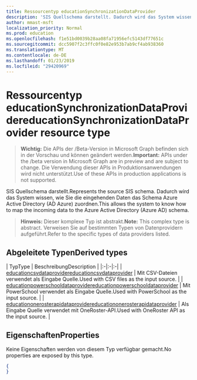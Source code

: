 ```yaml
---
title: Ressourcentyp educationSynchronizationDataProvider
description: 'SIS Quellschema darstellt. Dadurch wird das System wissen, wie Sie die eingehenden Daten das Schema Azure Active Directory (AD Azure) zuordnen. '
author: mmast-msft
localization_priority: Normal
ms.prod: education
ms.openlocfilehash: f1e51bd0039b28aa08fa71956efc5143df77651c
ms.sourcegitcommit: dcc5907f2c3ffc0f0e82e953b7ab9cf4ab938360
ms.translationtype: MT
ms.contentlocale: de-DE
ms.lasthandoff: 01/23/2019
ms.locfileid: "29420969"
---
```

# <a name="educationsynchronizationdataprovider-resource-type"></a><span data-ttu-id="af253-104">Ressourcentyp educationSynchronizationDataProvider</span><span class="sxs-lookup"><span data-stu-id="af253-104">educationSynchronizationDataProvider resource type</span></span>

> <span data-ttu-id="af253-105">**Wichtig:** Die APIs der /Beta-Version in Microsoft Graph befinden sich in der Vorschau und können geändert werden.</span><span class="sxs-lookup"><span data-stu-id="af253-105">**Important:** APIs under the /beta version in Microsoft Graph are in preview and are subject to change.</span></span> <span data-ttu-id="af253-106">Die Verwendung dieser APIs in Produktionsanwendungen wird nicht unterstützt.</span><span class="sxs-lookup"><span data-stu-id="af253-106">Use of these APIs in production applications is not supported.</span></span>

<span data-ttu-id="af253-107">SIS Quellschema darstellt.</span><span class="sxs-lookup"><span data-stu-id="af253-107">Represents the source SIS schema.</span></span> <span data-ttu-id="af253-108">Dadurch wird das System wissen, wie Sie die eingehenden Daten das Schema Azure Active Directory (AD Azure) zuordnen.</span><span class="sxs-lookup"><span data-stu-id="af253-108">This allows the system to know how to map the incoming data to the Azure Active Directory (Azure AD) schema.</span></span> 

> <span data-ttu-id="af253-109">**Hinweis:** Dieser komplexe Typ ist abstrakt.</span><span class="sxs-lookup"><span data-stu-id="af253-109">**Note:** This complex type is abstract.</span></span> <span data-ttu-id="af253-110">Verweisen Sie auf bestimmten Typen von Datenprovidern aufgeführt.</span><span class="sxs-lookup"><span data-stu-id="af253-110">Refer to the specific types of data providers listed.</span></span>

## <a name="derived-types"></a><span data-ttu-id="af253-111">Abgeleitete Typen</span><span class="sxs-lookup"><span data-stu-id="af253-111">Derived types</span></span>
| <span data-ttu-id="af253-112">Typ</span><span class="sxs-lookup"><span data-stu-id="af253-112">Type</span></span> | <span data-ttu-id="af253-113">Beschreibung</span><span class="sxs-lookup"><span data-stu-id="af253-113">Description</span></span> | 
|:-|:-|:-|
| [<span data-ttu-id="af253-114">educationcsvdataprovider</span><span class="sxs-lookup"><span data-stu-id="af253-114">educationcsvdataprovider</span></span>](educationcsvdataprovider.md) | <span data-ttu-id="af253-115">Mit CSV-Dateien verwendet als Eingabe Quelle.</span><span class="sxs-lookup"><span data-stu-id="af253-115">Used with CSV files as the input source.</span></span> |
| [<span data-ttu-id="af253-116">educationpowerschooldataprovider</span><span class="sxs-lookup"><span data-stu-id="af253-116">educationpowerschooldataprovider</span></span>](educationpowerschooldataprovider.md) | <span data-ttu-id="af253-117">Mit PowerSchool verwendet als Eingabe Quelle.</span><span class="sxs-lookup"><span data-stu-id="af253-117">Used with PowerSchool as the input source.</span></span> |
| [<span data-ttu-id="af253-118">educationonerosterapidataprovider</span><span class="sxs-lookup"><span data-stu-id="af253-118">educationonerosterapidataprovider</span></span>](educationonerosterapidataprovider.md) | <span data-ttu-id="af253-119">Als Eingabe Quelle verwendet mit OneRoster-API.</span><span class="sxs-lookup"><span data-stu-id="af253-119">Used with OneRoster API as the input source.</span></span> |

## <a name="properties"></a><span data-ttu-id="af253-120">Eigenschaften</span><span class="sxs-lookup"><span data-stu-id="af253-120">Properties</span></span>

<span data-ttu-id="af253-121">Keine Eigenschaften werden von diesem Typ verfügbar gemacht.</span><span class="sxs-lookup"><span data-stu-id="af253-121">No properties are exposed by this type.</span></span>



<!-- {
  "blockType": "resource",
  "optionalProperties": [

  ],
  "@odata.type": "microsoft.graph.educationSynchronizationDataProvider "
}-->

```json
{
}
```
